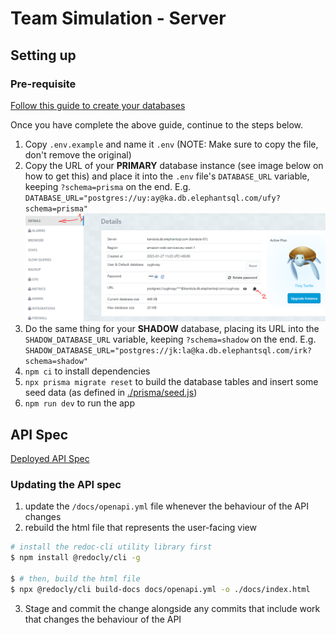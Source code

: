 # Team Simulation - Server

## Setting up

### Pre-requisite

[Follow this guide to create your databases](./DB_SETUP.md)

Once you have complete the above guide, continue to the steps below.

1. Copy `.env.example` and name it `.env` (NOTE: Make sure to copy the file, don't remove the original)
2. Copy the URL of your **PRIMARY** database instance (see image below on how to get this) and place it into the `.env` file's `DATABASE_URL` variable, keeping `?schema=prisma` on the end. E.g. `DATABASE_URL="postgres://uy:ay@ka.db.elephantsql.com/ufy?schema=prisma"`
![](./assets/db-setup/4.PNG)
3. Do the same thing for your **SHADOW** database, placing its URL into the `SHADOW_DATABASE_URL` variable, keeping `?schema=shadow` on the end. E.g. `SHADOW_DATABASE_URL="postgres://jk:la@ka.db.elephantsql.com/irk?schema=shadow"`
4. `npm ci` to install dependencies
5. `npx prisma migrate reset` to build the database tables and insert some seed data (as defined in [./prisma/seed.js](./prisma/seed.js))
6. `npm run dev` to run the app

## API Spec
[Deployed API Spec](https://super-adventure-49w1mom.pages.github.io/)

### Updating the API spec
1. update the `/docs/openapi.yml` file whenever the behaviour of the API changes
2. rebuild the html file that represents the user-facing view

```sh
# install the redoc-cli utility library first
$ npm install @redocly/cli -g

$ # then, build the html file
$ npx @redocly/cli build-docs docs/openapi.yml -o ./docs/index.html
```

3. Stage and commit the change alongside any commits that include work that changes the behaviour of the API
